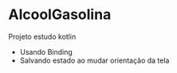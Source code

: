 # AlcoolGasolina

Projeto estudo kotlin
- Usando Binding
- Salvando estado ao mudar orientação da tela

